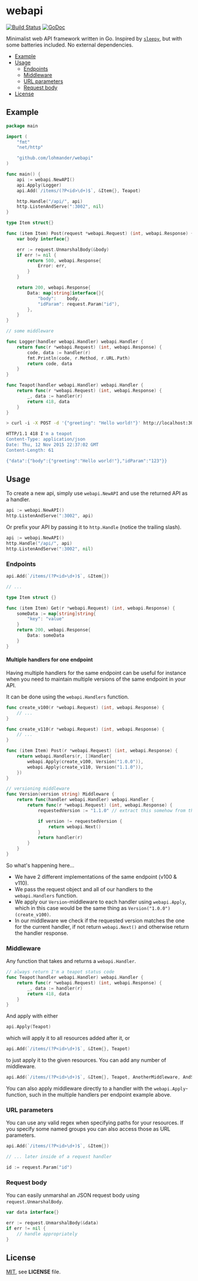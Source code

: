 # webapi

[![Build Status](https://travis-ci.org/lohmander/webapi.svg)](https://travis-ci.org/lohmander/webapi)
[![GoDoc](https://godoc.org/github.com/lohmander/webapi?status.svg)](https://godoc.org/github.com/lohmander/webapi)

Minimalist web API framework written in Go. Inspired by [`sleepy`](https://github.com/dougblack/sleepy), but with some batteries included. No external dependencies.

- [Example](#example)
- [Usage](#usage)
    + [Endpoints](#endpoints)
    + [Middleware](#middleware)
    + [URL parameters](#url-parameters)
    + [Request body](#request-body)
- [License](#license)


## Example

```go
package main

import (
    "fmt"
    "net/http"

    "github.com/lohmander/webapi"
)

func main() {
    api := webapi.NewAPI()
    api.Apply(Logger)
    api.Add(`/items/(?P<id>\d+)$`, &Item{}, Teapot)

    http.Handle("/api/", api)
    http.ListenAndServe(":3002", nil)
}

type Item struct{}

func (item Item) Post(request *webapi.Request) (int, webapi.Response) {
    var body interface{}

    err := request.UnmarshalBody(&body)
    if err != nil {
        return 500, webapi.Response{
            Error: err,
        }
    }

    return 200, webapi.Response{
        Data: map[string]interface{}{
            "body":    body,
            "idParam": request.Param("id"),
        },
    }
}

// some middleware

func Logger(handler webapi.Handler) webapi.Handler {
    return func(r *webapi.Request) (int, webapi.Response) {
        code, data := handler(r)
        fmt.Println(code, r.Method, r.URL.Path)
        return code, data
    }
}

func Teapot(handler webapi.Handler) webapi.Handler {
    return func(r *webapi.Request) (int, webapi.Response) {
        _, data := handler(r)
        return 418, data
    }
}

```
```sh
> curl -i -X POST -d '{"greeting": "Hello world!"}' http://localhost:3002/api/items/123

HTTP/1.1 418 I'm a teapot
Content-Type: application/json
Date: Thu, 12 Nov 2015 22:37:02 GMT
Content-Length: 61

{"data":{"body":{"greeting":"Hello world!"},"idParam":"123"}}
```

## Usage

To create a new api, simply use `webapi.NewAPI` and use the returned API as a handler.

```go
api := webapi.NewAPI()
http.ListenAndServe(":3002", api)
```

Or prefix your API by passing it to `http.Handle` (notice the trailing slash).

```go
api := webapi.NewAPI()
http.Handle("/api/", api)
http.ListenAndServe(":3002", nil)
```

### Endpoints

```go
api.Add(`/items/(?P<id>\d+)$`, &Item{})

// ...

type Item struct {}

func (item Item) Get(r *webapi.Request) (int, webapi.Response) {
    someData := map[string]string{
        "key": "value"
    }
    return 200, webapi.Response{
        Data: someData
    }
}
```

#### Multiple handlers for one endpoint

Having multiple handlers for the same endpoint can be useful for instance when you need to maintain multiple versions of the same endpoint in your API.

It can be done using the `webapi.Handlers` function. 

```go
func create_v100(r *webapi.Request) (int, webapi.Response) {
    // ...
}

func create_v110(r *webapi.Request) (int, webapi.Response) {
    // ...
}

func (item Item) Post(r *webapi.Request) (int, webapi.Response) {
    return webapi.Handlers(r, []Handler{
        webapi.Apply(create_v100, Version("1.0.0")),
        webapi.Apply(create_v110, Version("1.1.0")),
    })
}

// versioning middleware
func Version(version string) Middleware {
    return func(handler webapi.Handler) webapi.Handler {
        return func(r *webapi.Request) (int, webapi.Response) {
            requestedVersion := "1.1.0" // extract this somehow from the request

            if version != requestedVersion {
                return webapi.Next()
            }
            return handler(r)
        }
    }
}
```

So what's happening here...

- We have 2 different implementations of the same endpoint (v100 & v110).
- We pass the request object and all of our handlers to the `webapi.Handlers` function.
- We apply our `Version`-middleware to each handler using `webapi.Apply`, which in this case would be the same thing as `Version("1.0.0")(create_v100)`.
- In our middleware we check if the requested version matches the one for the current handler, if not return `webapi.Next()` and otherwise return the handler response. 

### Middleware

Any function that takes and returns a `webapi.Handler`.

```go
// always return I'm a teapot status code
func Teapot(handler webapi.Handler) webapi.Handler {
    return func(r *webapi.Request) (int, webapi.Response) {
        _, data := handler(r)
        return 418, data
    }
}
```

And apply with either

```go
api.Apply(Teapot)
```

which will apply it to all resources added after it, or 

```go
api.Add(`/items/(?P<id>\d+)$`, &Item{}, Teapot)
```

to just apply it to the given resources. You can add any number of middleware.

```go
api.Add(`/items/(?P<id>\d+)$`, &Item{}, Teapot, AnotherMiddleware, AndSoOn)
```

You can also apply middleware directly to a handler with the `webapi.Apply`-function, such in the multiple handlers per endpoint example above.

### URL parameters

You can use any valid regex when specifying paths for your resources. If you specify some named groups you can also access those as URL parameters.

```go
api.Add(`/items/(?P<id>\d+)$`, &Item{})

// ... later inside of a request handler

id := request.Param("id")
```

### Request body

You can easily unmarshal an JSON request body using `request.UnmarshalBody`.

```go
var data interface{}

err := request.UnmarshalBody(&data)
if err != nil {
    // handle appropriately 
}
```

## License

[MIT](https://github.com/lohmander/webapi/blob/master/LICENSE), see **LICENSE** file.
